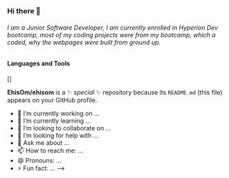### Hi there 👋



###### I am a Junior Software Developer, I am currently enrolled in Hyperion Dev bootcamp, most of my coding projects were from my bootcamp, which a coded, why the webpages were built from ground up.



#### Languages and Tools
[] 


**EhisOm/ehisom** is a ✨ _special_ ✨ repository because its `README.md` (this file) appears on your GitHub profile.









- 🔭 I’m currently working on ...
- 🌱 I’m currently learning ...
- 👯 I’m looking to collaborate on ...
- 🤔 I’m looking for help with ...
- 💬 Ask me about ...
- 📫 How to reach me: ...
- 😄 Pronouns: ...
- ⚡ Fun fact: ...
-->

